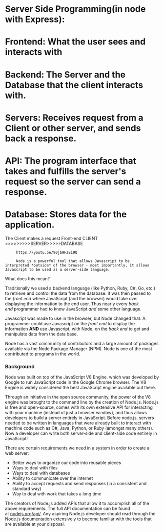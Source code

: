 # Server Side Programming(in node with Express): 


# Frontend: What the user sees and interacts with 

# Backend: The Server and the Database that the client interacts with. 

# Servers: Receives request from a Client or other server, and sends back a response.

# API: The program interface that takes and fulfills the server's request so the server can send a response. 

# Database: Stores data for the application. 



The Client makes a request
Front-end
CLIENT >>>>>>>>>SERVER>>>>>DATABASE

         https://youtu.be/90jb9FJEi9Q

         Node is a powerful tool that allows Javascript to be interpreted *outside* of the browser - most importantly, it allows Javascript to be used as a server-side language.

What does this mean?

Traditionally we used a backend language (like Python, Ruby, C#, Go, etc.) to retrieve and control the data from the database. It was then passed to the *front end* where JavaScript (and the browser) would take over displaying the information to the end user. Thus nearly every *back end* programmer had to know JavaScript *and* some other language.

Javascript was made to use in the browser, but Node changed that. A programmer could use Javascript on the *front end* to display the information **AND** use Javascript, with Node, on the *back end* to get and manipulate data from the data base.

Node has a vast community of contributors and a large amount of packages available via the Node Package Manager (NPM). Node is one of the most contributed to programs in the world.

### **Background**

Node was built on top of the JavaScript V8 Engine, which was developed by Google to run JavaScript code in the Google Chrome browser. The V8 Engine is widely considered the best JavaScript engine available out there.

Through an initiative in the open source community, the power of the V8 engine was brought to the command line by the creation of Node.js. Node.js is free and open-source, comes with its own extensive API for interacting with your machine (instead of just a browser window), and thus allows developers to build a server entirely in JavaScript. Before node.js, servers needed to be written in languages that were already built to interact with machine code such as C#, Java, Python, or Ruby (amongst many others). Now a developer can write both server-side and client-side code entirely in JavaScript!

There are certain requirements we need in a system in order to create a web server:

- Better ways to organize our code into reusable pieces
- Ways to deal with files
- Ways to deal with databases
- Ability to communicate over the internet
- Ability to accept requests and send responses (in a consistent and standard way)
- Way to deal with work that takes a long time

The creators of Node.js added APIs that allow it to accomplish all of the above requirements. The full API documentation can be found at [nodejs.org/api/](https://nodejs.org/api/). Any aspiring Node.js developer should read through the Node.js documentation extensively to become familiar with the tools that are available at your disposal.